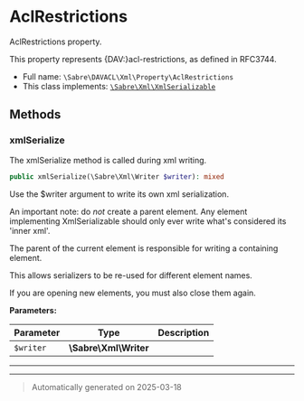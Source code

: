
# AclRestrictions

AclRestrictions property.

This property represents {DAV:}acl-restrictions, as defined in RFC3744.

* Full name: `\Sabre\DAVACL\Xml\Property\AclRestrictions`
* This class implements:
[`\Sabre\Xml\XmlSerializable`](../../../Xml/XmlSerializable.md)




## Methods


### xmlSerialize

The xmlSerialize method is called during xml writing.

```php
public xmlSerialize(\Sabre\Xml\Writer $writer): mixed
```

Use the $writer argument to write its own xml serialization.

An important note: do _not_ create a parent element. Any element
implementing XmlSerializable should only ever write what's considered
its 'inner xml'.

The parent of the current element is responsible for writing a
containing element.

This allows serializers to be re-used for different element names.

If you are opening new elements, you must also close them again.






**Parameters:**

| Parameter | Type | Description |
|-----------|------|-------------|
| `$writer` | **\Sabre\Xml\Writer** |  |





***


***
> Automatically generated on 2025-03-18
